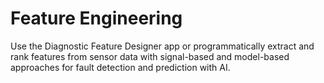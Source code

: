# **Feature Engineering**

Use the Diagnostic Feature Designer app or programmatically extract and rank features from sensor data with signal-based and model-based approaches for fault detection and prediction with AI.
